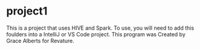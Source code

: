 # project1
This is a project that uses HIVE and Spark. To use, you will need to add this foulders into a IntelliJ or VS Code project. This program was Created by Grace Alberts for Revature. 
